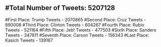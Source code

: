 #Total Number of Tweets: 5207128 
---
#First Place: Trump Tweets - 2070865
#Second Place: Cruz Tweets - 890008
#Third Place: Clinton Tweets - 604267
#Fourth Place: Rubio Tweets - 521164
#Fifth Place: Jeb! Tweets - 477503
#Sixth Place: Sanders Tweets - 347811
#Seventh Place: Carson Tweets - 156343
#Last Place: Kasich Tweets - 139167
